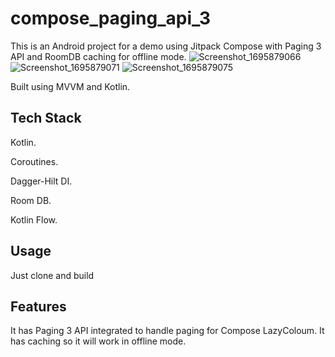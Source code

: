 # compose_paging_api_3

This is an Android project for a demo using Jitpack Compose with Paging 3 API and RoomDB caching for offline mode.
![Screenshot_1695879066](https://github.com/IbrahemSalah/compose_paging_api_3/assets/32066147/32df5f72-311e-4c82-8c19-d62dd5cddd49)
![Screenshot_1695879071](https://github.com/IbrahemSalah/compose_paging_api_3/assets/32066147/44f306d7-17a0-4713-bf58-82c95cea4cd0)
![Screenshot_1695879075](https://github.com/IbrahemSalah/compose_paging_api_3/assets/32066147/9a854d65-bebc-475e-a701-ed2c62ba4732)

Built using MVVM and Kotlin.

## Tech Stack

Kotlin.

Coroutines.

Dagger-Hilt DI.

Room DB.

Kotlin Flow.

## Usage

Just clone and build 

## Features

It has Paging 3 API integrated to handle paging for Compose LazyColoum.
It has caching so it will work in offline mode.
